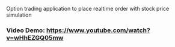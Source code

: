 Option trading application to place realtime order with stock price simulation 


### Video Demo: https://www.youtube.com/watch?v=wHhEZGQ05mw